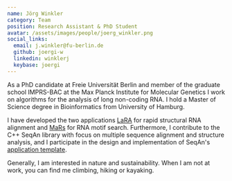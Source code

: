 ```yaml
---
name: Jörg Winkler
category: Team
position: Research Assistant & PhD Student
avatar: /assets/images/people/joerg_winkler.png
social_links:
  email: j.winkler@fu-berlin.de
  github: joergi-w
  linkedin: winklerj
  keybase: joergi
---
```


As a PhD candidate at Freie Universität Berlin and member of the graduate school IMPRS-BAC at the Max Planck Institute
for Molecular Genetics I work on algorithms for the analysis of long non-coding RNA.
I hold a Master of Science degree in Bioinformatics from University of Hamburg.

I have developed the two applications [LaRA](/apps/lara.html) for rapid structural RNA alignment and 
[MaRs](/apps/mars.html) for RNA motif search.
Furthermore, I contribute to the C++ SeqAn library with focus on multiple sequence alignment and structure analysis,
and I participate in the design and implementation of SeqAn's
[application template](https://github.com/seqan/app-template).

Generally, I am interested in nature and sustainability.
When I am not at work, you can find me climbing, hiking or kayaking.
